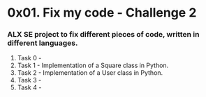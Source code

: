 <h1>0x01. Fix my code - Challenge 2</h1>

<h3>ALX SE project to fix different pieces of code, written in different languages.</h3>

<ol>
<li>Task 0 - </li>
<li>Task 1 - Implementation of a Square class in Python.</li>
<li>Task 2 - Implementation of a User class in Python.</li>
<li>Task 3 - </li>
<li>Task 4 - </li>
</ol>
